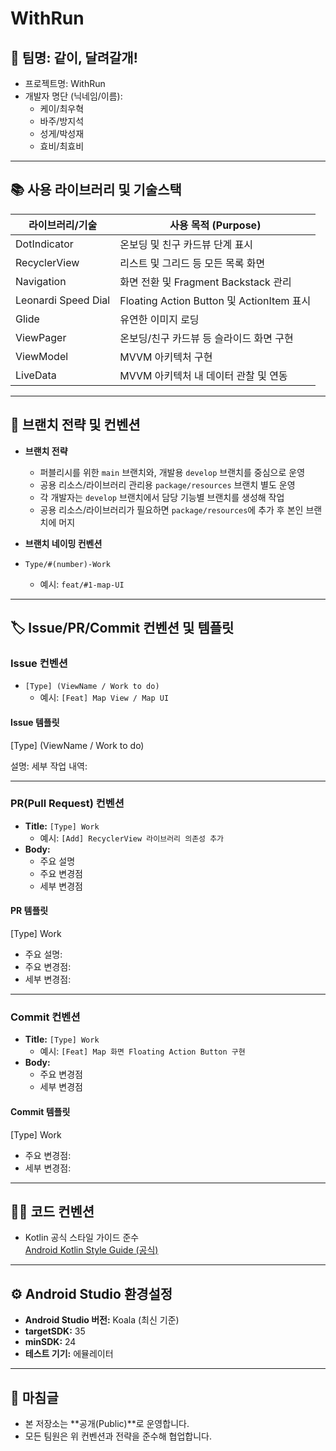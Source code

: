 # WithRun

## 🐶 팀명: 같이, 달려갈개!
- 프로젝트명: WithRun
- 개발자 명단 (닉네임/이름):
    - 케이/최우혁
    - 바주/방지석
    - 성게/박성재
    - 효비/최효비

---

## 📚 사용 라이브러리 및 기술스택

| 라이브러리/기술    | 사용 목적 (Purpose)                            |
|--------------------|-----------------------------------------------|
| DotIndicator       | 온보딩 및 친구 카드뷰 단계 표시                |
| RecyclerView       | 리스트 및 그리드 등 모든 목록 화면             |
| Navigation         | 화면 전환 및 Fragment Backstack 관리           |
| Leonardi Speed Dial| Floating Action Button 및 ActionItem 표시      |
| Glide              | 유연한 이미지 로딩                             |
| ViewPager          | 온보딩/친구 카드뷰 등 슬라이드 화면 구현       |
| ViewModel          | MVVM 아키텍처 구현                             |
| LiveData           | MVVM 아키텍처 내 데이터 관찰 및 연동           |

---

## 🌳 브랜치 전략 및 컨벤션

- **브랜치 전략**
    - 퍼블리시를 위한 `main` 브랜치와, 개발용 `develop` 브랜치를 중심으로 운영
    - 공용 리소스/라이브러리 관리용 `package/resources` 브랜치 별도 운영
    - 각 개발자는 `develop` 브랜치에서 담당 기능별 브랜치를 생성해 작업
    - 공용 리소스/라이브러리가 필요하면 `package/resources`에 추가 후 본인 브랜치에 머지

- **브랜치 네이밍 컨벤션**
- `Type/#(number)-Work`
    - 예시: `feat/#1-map-UI`

---

## 🏷️ Issue/PR/Commit 컨벤션 및 템플릿

### Issue 컨벤션
- `[Type] (ViewName / Work to do)`
    - 예시: `[Feat] Map View / Map UI`

#### Issue 템플릿

[Type] (ViewName / Work to do)

설명:
세부 작업 내역:

---

### PR(Pull Request) 컨벤션
- **Title:** `[Type] Work`
    - 예시: `[Add] RecyclerView 라이브러리 의존성 추가`
- **Body:**  
    - 주요 설명  
    - 주요 변경점  
    - 세부 변경점  

#### PR 템플릿
[Type] Work

- 주요 설명:
- 주요 변경점:
- 세부 변경점:


---

### Commit 컨벤션
- **Title:** `[Type] Work`
    - 예시: `[Feat] Map 화면 Floating Action Button 구현`
- **Body:**  
    - 주요 변경점  
    - 세부 변경점  

#### Commit 템플릿
[Type] Work
- 주요 변경점:
- 세부 변경점:


---

## 🧑‍💻 코드 컨벤션

- Kotlin 공식 스타일 가이드 준수  
  [Android Kotlin Style Guide (공식)](https://developer.android.com/kotlin/style-guide?hl=ko)

---

## ⚙️ Android Studio 환경설정

- **Android Studio 버전:** Koala (최신 기준)
- **targetSDK:** 35
- **minSDK:** 24
- **테스트 기기:** 에뮬레이터

---

## 📢 마침글

- 본 저장소는 **공개(Public)**로 운영합니다.
- 모든 팀원은 위 컨벤션과 전략을 준수해 협업합니다.

